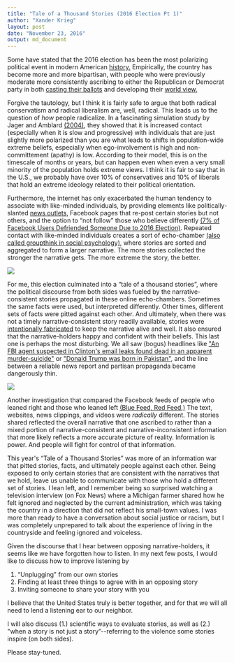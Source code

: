 ```yaml
---
title: "Tale of a Thousand Stories (2016 Election Pt 1)"
author: "Xander Krieg"
layout: post
date: "November 23, 2016"
output: md_document
---
```


Some have stated that the 2016 election has been the most polarizing
political event in modern American
[history.](http://www.rollingstone.com/politics/news/why-the-2016-election-will-be-one-of-the-most-pivotal-moments-of-our-time-20151203)
Empirically, the country has become more and more bipartisan, with
people who were previously moderate more consistently ascribing to
either the Republican or Democrat party in both [casting their
ballots](http://www.people-press.org/2014/06/12/political-polarization-in-the-american-public/)
and developing their [world
view.](https://news.uchicago.edu/article/2012/11/09/partisanship-shapes-beliefs-about-political-and-non-political-issues)

Forgive the tautology, but I think it is fairly safe to argue that both
radical conservatism and radical liberalism are, well, radical. This
leads us to the question of *how* people radicalize. In a fascinating
simulation study by Jager and Amblard
[(2004)](http://www.rug.nl/staff/w.jager/jager_amblard_cmot_2004.pdf),
they showed that it is increased contact (especially when it is slow and
progressive) with individuals that are just slightly more polarized than
you are what leads to shifts in population-wide extreme beliefs,
especially when ego-involvement is high and non-committement (apathy) is
low. According to their model, this is on the timescale of months or
years, but can happen even when even a very small minority of the
population holds extreme views. I think it is fair to say that in the
U.S., we probably have over 10% of conservatives and 10% of liberals
that hold an extreme ideology related to their political orientation.

Furthermore, the internet has only exacerbated the human tendency to
associate with like-minded individuals, by providing elements like
politically-slanted [news
outlets](http://www.businessinsider.com/here-are-the-most-and-least-trusted-news-outlets-in-america-2014-10),
Facebook pages that re-post certain stories but not others, and the
option to “not follow” those who believe differently [(7% of Facebook
Users Defriended Someone Due to 2016
Election)](http://www.chicagotribune.com/lifestyles/ct-facebook-election-reaction-family-1109-20161109-story.html).
Repeated contact with like-minded individuals creates a sort of
echo-chamber [(also called groupthink in social
psychology)](https://en.wikipedia.org/wiki/Groupthink), where stories
are sorted and aggregated to form a larger narrative. The more stories
collected the stronger the narrative gets. The more extreme the story,
the better.

![](http://static3.businessinsider.com/image/5446619369bedd2b5b3ecd67-800-/pj_14.10.21_mediapolarization-01.png)

For me, this election culminated into a “tale of a thousand stories”,
where the political discourse from both sides was fueled by the
narrative-consistent stories propagated in these online echo-chambers.
Sometimes the same facts were used, but interpreted differently. Other
times, different sets of facts were pitted against each other. And
ultimately, when there was not a timely narrative-consistent story
readily available, stories were [intentionally
fabricated](http://www.vox.com/new-money/2016/11/16/13659840/facebook-fake-news-chart)
to keep the narrative alive and well. It also ensured that the
narrative-holders happy and confident with their beliefs. This last one
is perhaps the most disturbing. We all saw (bogus) headlines like ["An
FBI agent suspected in Clinton's email leaks found dead in an apparent
murder-suicide"](http://www.snopes.com/fbi-agent-murder-suicide/) or
["Donald Trump was born in
Pakistan"](http://www.snopes.com/donald-trump-was-born-in-pakistan/),
and the line between a reliable news report and partisan propaganda
became dangerously thin.

![](https://cdn0.vox-cdn.com/thumbor/OidoJL7Wrepqrdg0mdByOrhYv4M=/1600x0/filters:no_upscale()/cdn0.vox-cdn.com/uploads/chorus_asset/file/7484977/sub_buzz_441_1479332078_1.png)

Another investigation that compared the Facebook feeds of people who
leaned right and those who leaned left [(Blue Feed, Red
Feed.)](http://graphics.wsj.com/blue-feed-red-feed/) The text, websites,
news clippings, and videos were *radically* different. The stories
shared reflected the overall narrative that one ascribed to rather than
a mixed portion of narrative-consistent and narrative-inconsistent
information that more likely reflects a more accurate picture of
reality. Information is power. And people will fight for control of that
information.

This year's “Tale of a Thousand Stories” was more of an information war
that pitted stories, facts, and ultimately people against each other.
Being exposed to only certain stories that are consistent with the
narratives that we hold, leave us unable to communicate with those who
hold a different set of stories. I lean left, and I remember being so
surprised watching a television interview (on Fox News) where a Michigan
farmer shared how he felt ignored and neglected by the current
administration, which was taking the country in a direction that did not
reflect his small-town values. I was more than ready to have a
conversation about social justice or racism, but I was completely
unprepared to talk about the experience of living in the countryside and
feeling ignored and voiceless.

Given the discourse that I hear between opposing narrative-holders, it
seems like we have forgotten how to listen. In my next few posts, I
would like to discuss how to improve listening by

1.  “Unplugging" from our own stories
2.  Finding at least three things to agree with in an opposing story
3.  Inviting someone to share your story with you

I believe that the United States truly is better together, and for that
we will all need to lend a listening ear to our neighbor.

I will also discuss (1.) scientific ways to evaluate stories, as well as
(2.) "when a story is not just a story”--referring to the violence some
stories inspire (on both sides).

Please stay-tuned.
